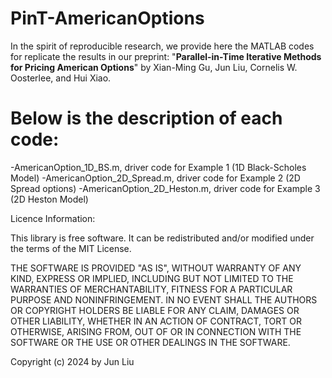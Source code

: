 # PinT-AmericanOptions
In the spirit of reproducible research, we provide here the MATLAB codes for replicate the results in our preprint:
"**Parallel-in-Time Iterative Methods for Pricing American Options**" by Xian-Ming Gu, Jun Liu, Cornelis W. Oosterlee, and Hui Xiao.

# Below is the description of each code:
  -AmericanOption_1D_BS.m, driver code for Example 1 (1D Black-Scholes Model) 
  -AmericanOption_2D_Spread.m, driver code for Example 2 (2D Spread options) 
  -AmericanOption_2D_Heston.m, driver code for Example 3 (2D Heston Model) 
  

Licence Information:

This library is free software. It can be redistributed and/or modified under the terms of the MIT License.

THE SOFTWARE IS PROVIDED "AS IS", WITHOUT WARRANTY OF ANY KIND, EXPRESS OR IMPLIED, INCLUDING BUT NOT LIMITED TO THE WARRANTIES OF MERCHANTABILITY, FITNESS FOR A PARTICULAR PURPOSE AND NONINFRINGEMENT. IN NO EVENT SHALL THE AUTHORS OR COPYRIGHT HOLDERS BE LIABLE FOR ANY CLAIM, DAMAGES OR OTHER LIABILITY, WHETHER IN AN ACTION OF CONTRACT, TORT OR OTHERWISE, ARISING FROM, OUT OF OR IN CONNECTION WITH THE SOFTWARE OR THE USE OR OTHER DEALINGS IN THE SOFTWARE.

Copyright (c) 2024 by Jun Liu
